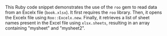 This Ruby code snippet demonstrates the use of the `roo` gem to read data from an Excelx file (`book.xlsx`). It first requires the `roo` library. Then, it opens the Excelx file using `Roo::Excelx.new`. Finally, it retrieves a list of sheet names present in the Excel file using `xlsx.sheets`, resulting in an array containing "mysheet" and "mysheet2".
